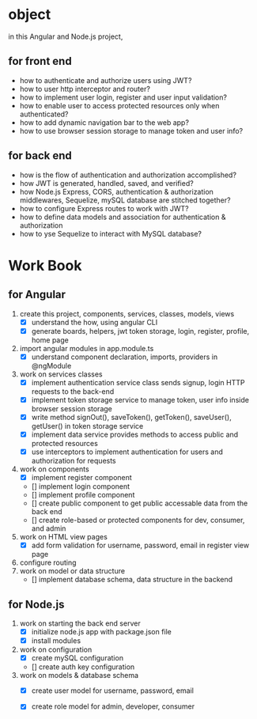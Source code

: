# object

in this Angular and Node.js project,

## for front end
- how to authenticate and authorize users using JWT?
- how to user http interceptor and router?
- how to implement user login, register and user input validation?
- how to enable user to access protected resources only when authenticated?
- how to add dynamic navigation bar to the web app?
- how to use browser session storage to manage token and user info?

## for back end
- how is the flow of authentication and authorization accomplished?
- how JWT is generated, handled, saved, and verified?
- how Node.js Express, CORS, authentication & authorization middlewares, Sequelize, mySQL database are stitched together?
- how to configure Express routes to work with JWT?
- how to define data models and association for authentication & authorization
- how to yse Sequelize to interact with MySQL database?

# Work Book

## for Angular

1. create this project, components, services, classes, models, views
    - [X] understand the how, using angular CLI
    - [X] generate boards, helpers, jwt token storage, login, register, profile, home page
2. import angular modules in app.module.ts
    - [X] understand component declaration, imports, providers in @ngModule
3. work on services classes
    - [X] implement authentication service class sends signup, login HTTP requests to the back-end
    - [X] implement token storage service to manage token, user info inside browser session storage
    - [X] write method signOut(), saveToken(), getToken(), saveUser(), getUser() in token storage service
    - [X] implement data service provides methods to access public and protected resources
    - [X] use interceptors to implement authentication for users and authorization for requests
4. work on components
    - [X] implement register component
    - [] implement login component
    - [] implement profile component
    - [] create public component to get public accessable data from the back end
    - [] create role-based or protected components for dev, consumer, and admin
5. work on HTML view pages
    - [X] add form validation for username, password, email in register view page
6. configure routing
7. work on model or data structure
    - [] implement database schema, data structure in the backend

## for Node.js
1. work on starting the back end server
    - [X] initialize node.js app with package.json file
    - [X] install modules
2. work on configuration
    - [X] create mySQL configuration
    - [] create auth key configuration
3. work on models & database schema
    - [X] create user model for username, password, email
    - [X] create role model for admin, developer, consumer


